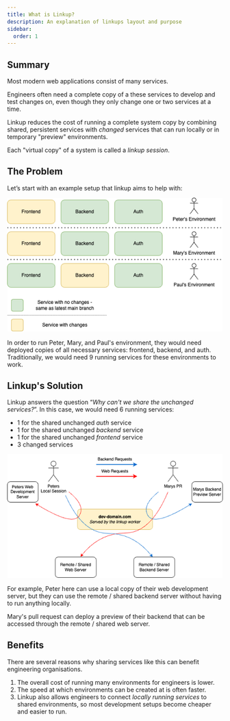 ```yaml
---
title: What is Linkup?
description: An explanation of linkups layout and purpose
sidebar:
  order: 1
---
```


## Summary

Most modern web applications consist of many services.

Engineers often need a complete copy of a these services to develop and test changes on, even though they only change one or two services at a time.

Linkup reduces the cost of running a complete system copy by combining shared, persistent services with _changed_ services that can run locally or in temporary "preview" environments.

Each "virtual copy" of a system is called a _linkup session_.

## The Problem

Let’s start with an example setup that linkup aims to help with:

![environment-copies-example](../../../assets/environment-copies-example.png)

In order to run Peter, Mary, and Paul's environment, they would need deployed copies of all necessary services: frontend, backend, and auth. Traditionally, we would need 9 running services for these environments to work.

## Linkup's Solution

Linkup answers the question “*Why can't we share the unchanged services?*”. In this case, we would need 6 running services:

- 1 for the shared unchanged *auth* service
- 1 for the shared unchanged *backend* service
- 1 for the shared unchanged *frontend* service
- 3 changed services

![linkup-routing](../../../assets/linkup-routing.png)

For example, Peter here can use a local copy of their web development server, but they can use the remote / shared backend server without having to run anything locally.

Mary's pull request can deploy a preview of their backend that can be accessed through the remote / shared web server.

## Benefits

There are several reasons why sharing services like this can benefit engineering organisations.

1. The overall cost of running many environments for engineers is lower.
2. The speed at which environments can be created at is often faster.
3. Linkup also allows engineers to connect *locally running services* to shared environments, so most development setups become cheaper and easier to run.
